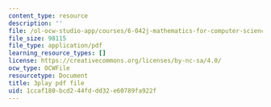 ```yaml
---
content_type: resource
description: ''
file: /ol-ocw-studio-app/courses/6-042j-mathematics-for-computer-science-fall-2010/1ccaf180bcd244fddd32e60789fa922f_h9wxtqoa1jY.pdf
file_size: 98115
file_type: application/pdf
learning_resource_types: []
license: https://creativecommons.org/licenses/by-nc-sa/4.0/
ocw_type: OCWFile
resourcetype: Document
title: 3play pdf file
uid: 1ccaf180-bcd2-44fd-dd32-e60789fa922f
---
```

